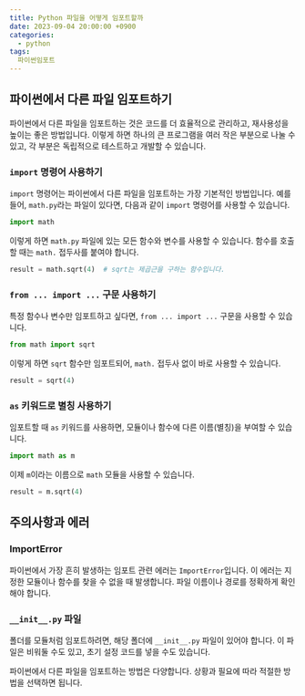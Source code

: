 ```yaml
---
title: Python 파일을 어떻게 임포트할까
date: 2023-09-04 20:00:00 +0900
categories:
  - python
tags:
  파이썬임포트
---
```


## 파이썬에서 다른 파일 임포트하기

파이썬에서 다른 파일을 임포트하는 것은 코드를 더 효율적으로 관리하고, 재사용성을 높이는 좋은 방법입니다. 이렇게 하면 하나의 큰 프로그램을 여러 작은 부분으로 나눌 수 있고, 각 부분은 독립적으로 테스트하고 개발할 수 있습니다.

### `import` 명령어 사용하기

`import` 명령어는 파이썬에서 다른 파일을 임포트하는 가장 기본적인 방법입니다. 예를 들어, `math.py`라는 파일이 있다면, 다음과 같이 `import` 명령어를 사용할 수 있습니다.

```python
import math
```

이렇게 하면 `math.py` 파일에 있는 모든 함수와 변수를 사용할 수 있습니다. 함수를 호출할 때는 `math.` 접두사를 붙여야 합니다.

```python
result = math.sqrt(4)  # sqrt는 제곱근을 구하는 함수입니다.
```

### `from ... import ...` 구문 사용하기

특정 함수나 변수만 임포트하고 싶다면, `from ... import ...` 구문을 사용할 수 있습니다.

```python
from math import sqrt
```

이렇게 하면 `sqrt` 함수만 임포트되어, `math.` 접두사 없이 바로 사용할 수 있습니다.

```python
result = sqrt(4)
```

### `as` 키워드로 별칭 사용하기

임포트할 때 `as` 키워드를 사용하면, 모듈이나 함수에 다른 이름(별칭)을 부여할 수 있습니다. 

```python
import math as m
```

이제 `m`이라는 이름으로 `math` 모듈을 사용할 수 있습니다.

```python
result = m.sqrt(4)
```

## 주의사항과 에러

### ImportError

파이썬에서 가장 흔히 발생하는 임포트 관련 에러는 `ImportError`입니다. 이 에러는 지정한 모듈이나 함수를 찾을 수 없을 때 발생합니다. 파일 이름이나 경로를 정확하게 확인해야 합니다.

### `__init__.py` 파일

폴더를 모듈처럼 임포트하려면, 해당 폴더에 `__init__.py` 파일이 있어야 합니다. 이 파일은 비워둘 수도 있고, 초기 설정 코드를 넣을 수도 있습니다.

파이썬에서 다른 파일을 임포트하는 방법은 다양합니다. 상황과 필요에 따라 적절한 방법을 선택하면 됩니다.